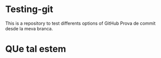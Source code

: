 # Testing-git
This is a repository to test differents options of GitHub
Prova de commit desde la meva branca.


# QUe tal estem
